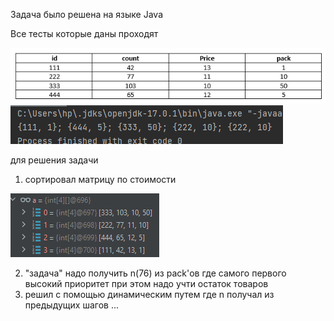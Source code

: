 Задача было решена на языке Java

Все тесты которые даны проходят  

![img.png](img.png)
![img_1.png](img_1.png)

для решения задачи
1) сортировал матрицу по стоимости 

![img_2.png](img_2.png)

2) "задача" надо получить n(76) из pack'ов где самого первого высокий приоритет при этом надо учти остаток товаров
3) решил с помощью динамическим путем где n получал из предыдущих шагов ...
  
